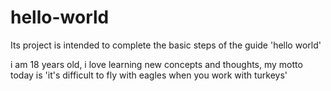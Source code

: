 # hello-world
Its project is intended to complete the basic steps of the guide  'hello world'

i am 18 years old, i love learning new concepts and thoughts, my motto today is 'it's difficult to fly with eagles when you work with turkeys' 
